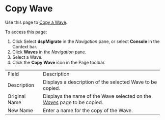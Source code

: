 # Copy Wave

<div class="use">

Use this page to [Copy a Wave](../Use_Cases/Copy_Elements.htm#Copy).

</div>

To access this page:

1.  Click Select <span style="font-weight: bold;">dspMigrate</span> in
    the <span style="font-style: italic;">Navigation</span> pane, or
    select <span style="font-weight: bold;">Console</span> in the
    Context bar.
2.  Click <span style="font-weight: bold;">Waves</span> in the
    <span style="font-style: italic;">Navigation</span> pane.
3.  Select a Wave.
4.  Click the <span style="font-weight: bold;">Copy Wave</span> icon in
    the Page
toolbar.

|               |                                                                                         |
| ------------- | --------------------------------------------------------------------------------------- |
| Field         | Description                                                                             |
| Description   | Displays a description of the selected Wave to be copied.                               |
| Original Name | Displays the name of the Wave selected on the *[Waves](Waves_H.htm)* page to be copied. |
| New Name      | Enter a name for the copy of the Wave.                                                  |
